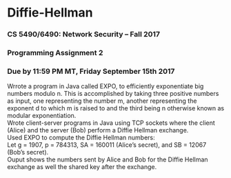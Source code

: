 # Diffie-Hellman
### CS 5490/6490: Network Security – Fall 2017  
### Programming Assignment 2  
### Due by 11:59 PM MT, Friday September 15th 2017  
Wrrote a program in Java called EXPO, to efficiently
exponentiate big numbers modulo n. This is accomplished by taking three positive numbers as input, one representing the number
m, another representing the exponent d to which m is raised to and the third being n otherwise known as modular exponentiation.  
Wrote client-server programs in Java using TCP sockets where the client (Alice) and the server (Bob) perform a Diffie Hellman exchange.  
Used EXPO to compute the Diffie Hellman numbers:   
Let g = 1907, p = 784313, SA = 160011 (Alice’s secret), and SB = 12067 (Bob’s secret).  
Ouput shows the numbers sent by Alice and Bob for the Diffie Hellman exchange as well
the shared key after the exchange.
